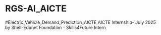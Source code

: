 # RGS-AI_AICTE
#Electric_Vehicle_Demand_Prediction_AICTE
AICTE Internship- July 2025 by Shell-Edunet Foundation - Skills4Future Intern
